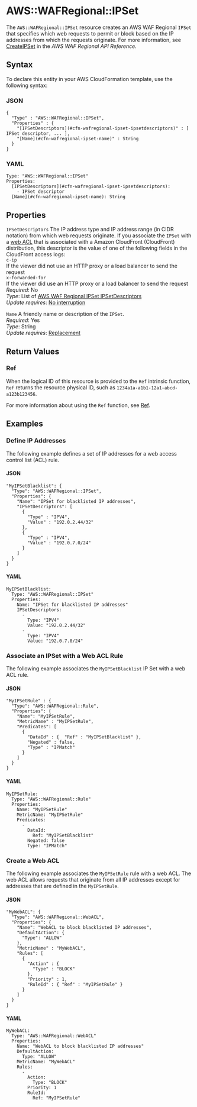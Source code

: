 # AWS::WAFRegional::IPSet<a name="aws-resource-wafregional-ipset"></a>

The `AWS::WAFRegional::IPSet` resource creates an AWS WAF Regional `IPSet` that specifies which web requests to permit or block based on the IP addresses from which the requests originate\. For more information, see [CreateIPSet](https://docs.aws.amazon.com/waf/latest/APIReference/API_regional_CreateIPSet.html) in the *AWS WAF Regional API Reference*\.

## Syntax<a name="aws-resource-wafregional-ipset-syntax"></a>

To declare this entity in your AWS CloudFormation template, use the following syntax:

### JSON<a name="aws-resource-wafregional-ipset-syntax.json"></a>

```
{
  "Type" : "AWS::WAFRegional::IPSet",
  "Properties" : {
    "[IPSetDescriptors](#cfn-wafregional-ipset-ipsetdescriptors)" : [ IPSet descriptor, ... ],
    "[Name](#cfn-wafregional-ipset-name)" : String
  }
}
```

### YAML<a name="aws-resource-wafregional-ipset-syntax.yaml"></a>

```
Type: "AWS::WAFRegional::IPSet"
Properties: 
  [IPSetDescriptors](#cfn-wafregional-ipset-ipsetdescriptors):
    - IPSet descriptor
  [Name](#cfn-wafregional-ipset-name): String
```

## Properties<a name="w13ab1c21c10d237c17b7"></a>

`IPSetDescriptors`  <a name="cfn-wafregional-ipset-ipsetdescriptors"></a>
The IP address type and IP address range \(in CIDR notation\) from which web requests originate\. If you associate the `IPSet` with a [web ACL](aws-resource-wafregional-webacl.md) that is associated with a Amazon CloudFront \(CloudFront\) distribution, this descriptor is the value of one of the following fields in the CloudFront access logs:    
`c-ip`  
If the viewer did not use an HTTP proxy or a load balancer to send the request  
`x-forwarded-for`  
If the viewer did use an HTTP proxy or a load balancer to send the request
*Required*: No  
*Type*: List of [AWS WAF Regional IPSet IPSetDescriptors](aws-properties-wafregional-ipset-ipsetdescriptors.md)  
*Update requires*: [No interruption](using-cfn-updating-stacks-update-behaviors.md#update-no-interrupt)

`Name`  <a name="cfn-wafregional-ipset-name"></a>
A friendly name or description of the `IPSet`\.  
*Required*: Yes  
*Type*: String  
*Update requires*: [Replacement](using-cfn-updating-stacks-update-behaviors.md#update-replacement)

## Return Values<a name="w13ab1c21c10d237c17b9"></a>

### Ref<a name="w13ab1c21c10d237c17b9b2"></a>

When the logical ID of this resource is provided to the `Ref` intrinsic function, `Ref` returns the resource physical ID, such as `1234a1a-a1b1-12a1-abcd-a123b123456`\.

For more information about using the `Ref` function, see [Ref](intrinsic-function-reference-ref.md)\.

## Examples<a name="w13ab1c21c10d237c17c11"></a>

### Define IP Addresses<a name="w13ab1c21c10d237c17c11b2"></a>

The following example defines a set of IP addresses for a web access control list \(ACL\) rule\.

#### JSON<a name="aws-resource-wafregional-ipset-example1.json"></a>

```
"MyIPSetBlacklist": {
  "Type": "AWS::WAFRegional::IPSet",
  "Properties": {
    "Name": "IPSet for blacklisted IP addresses",
    "IPSetDescriptors": [
      {
        "Type" : "IPV4",
        "Value" : "192.0.2.44/32"
      },
      {
        "Type" : "IPV4",
        "Value" : "192.0.7.0/24"
      }
    ]
  }      
}
```

#### YAML<a name="aws-resource-wafregional-ipset-example1.yaml"></a>

```
MyIPSetBlacklist: 
  Type: "AWS::WAFRegional::IPSet"
  Properties: 
    Name: "IPSet for blacklisted IP addresses"
    IPSetDescriptors: 
      - 
        Type: "IPV4"
        Value: "192.0.2.44/32"
      - 
        Type: "IPV4"
        Value: "192.0.7.0/24"
```

### Associate an IPSet with a Web ACL Rule<a name="w13ab1c21c10d237c17c11b4"></a>

The following example associates the `MyIPSetBlacklist` IP Set with a web ACL rule\.

#### JSON<a name="aws-resource-wafregional-ipset-example2.json"></a>

```
"MyIPSetRule" : {
  "Type": "AWS::WAFRegional::Rule",
  "Properties": {
    "Name": "MyIPSetRule",
    "MetricName" : "MyIPSetRule",
    "Predicates": [
      {
        "DataId" : {  "Ref" : "MyIPSetBlacklist" },
        "Negated" : false,
        "Type" : "IPMatch"
      }
    ]
  }      
}
```

#### YAML<a name="aws-resource-wafregional-ipset-example2.yaml"></a>

```
MyIPSetRule: 
  Type: "AWS::WAFRegional::Rule"
  Properties: 
    Name: "MyIPSetRule"
    MetricName: "MyIPSetRule"
    Predicates: 
      - 
        DataId: 
          Ref: "MyIPSetBlacklist"
        Negated: false
        Type: "IPMatch"
```

### Create a Web ACL<a name="w13ab1c21c10d237c17c11b6"></a>

The following example associates the `MyIPSetRule` rule with a web ACL\. The web ACL allows requests that originate from all IP addresses except for addresses that are defined in the `MyIPSetRule`\.

#### JSON<a name="aws-resource-wafregional-ipset-example3.json"></a>

```
"MyWebACL": {
  "Type": "AWS::WAFRegional::WebACL",
  "Properties": {
    "Name": "WebACL to block blacklisted IP addresses",
    "DefaultAction": {
      "Type": "ALLOW"
    },
    "MetricName" : "MyWebACL",
    "Rules": [
      {
        "Action" : {
          "Type" : "BLOCK"
        },
        "Priority" : 1,
        "RuleId" : { "Ref" : "MyIPSetRule" }
      }
    ]
  }      
}
```

#### YAML<a name="aws-resource-wafregional-ipset-example3.yaml"></a>

```
MyWebACL: 
  Type: "AWS::WAFRegional::WebACL"
  Properties: 
    Name: "WebACL to block blacklisted IP addresses"
    DefaultAction: 
      Type: "ALLOW"
    MetricName: "MyWebACL"
    Rules: 
      - 
        Action: 
          Type: "BLOCK"
        Priority: 1
        RuleId: 
          Ref: "MyIPSetRule"
```